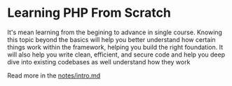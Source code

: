 
# Learning PHP From Scratch
It's mean learning from the begining to advance in single course. Knowing this topic beyond the basics will help you better understand how certain things work within the framework, helping you build the right foundation. It will also help you write clean, efficient, and secure code and help you deep dive into existing codebases as well understand how they work

Read more in the [notes/intro.md](./notes/intro.md "./notes/intro.md")
